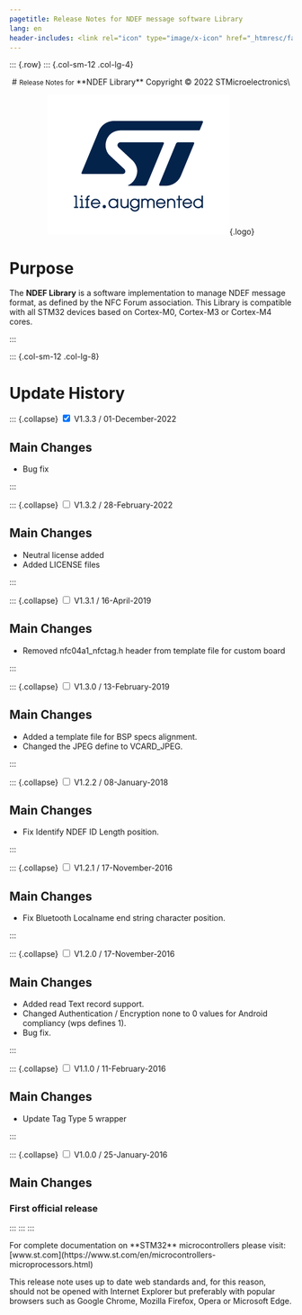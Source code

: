 ```yaml
---
pagetitle: Release Notes for NDEF message software Library
lang: en
header-includes: <link rel="icon" type="image/x-icon" href="_htmresc/favicon.png" />
---
```


::: {.row}
::: {.col-sm-12 .col-lg-4}

<center>
# <small>Release Notes for</small> **NDEF Library**
Copyright &copy; 2022  STMicroelectronics\
    
[![ST logo](_htmresc/st_logo.png)](https://www.st.com){.logo}
</center>

# Purpose

The **NDEF Library** is a software implementation to manage NDEF message format, as defined by the NFC Forum association.
This Library is compatible with all STM32 devices based on Cortex-M0, Cortex-M3 or Cortex-M4 cores.

:::

::: {.col-sm-12 .col-lg-8}
# Update History

::: {.collapse}
<input type="checkbox" id="collapse-section9" checked aria-hidden="true">
<label for="collapse-section9" aria-hidden="true">V1.3.3 / 01-December-2022</label>
<div>

## Main Changes

- Bug fix

</div>

:::

::: {.collapse}
<input type="checkbox" id="collapse-section8" aria-hidden="true">
<label for="collapse-section8" aria-hidden="true">V1.3.2 / 28-February-2022</label>
<div>

## Main Changes

- Neutral license added
- Added LICENSE files

</div>

:::

::: {.collapse}
<input type="checkbox" id="collapse-section7" aria-hidden="true">
<label for="collapse-section7" aria-hidden="true">V1.3.1 / 16-April-2019</label>
<div>

## Main Changes

- Removed nfc04a1_nfctag.h header from template file for custom board

</div>

:::

::: {.collapse}
<input type="checkbox" id="collapse-section6" aria-hidden="true">
<label for="collapse-section6" aria-hidden="true">V1.3.0 / 13-February-2019</label>
<div>

## Main Changes

- Added a template file for BSP specs alignment.
- Changed the JPEG define to VCARD_JPEG.

</div>

:::

::: {.collapse}
<input type="checkbox" id="collapse-section5" aria-hidden="true">
<label for="collapse-section5" aria-hidden="true">V1.2.2 / 08-January-2018</label>
<div>

## Main Changes

- Fix Identify NDEF ID Length position.

</div>

:::

::: {.collapse}
<input type="checkbox" id="collapse-section4" aria-hidden="true">
<label for="collapse-section4" aria-hidden="true">V1.2.1 / 17-November-2016</label>
<div>

## Main Changes

- Fix Bluetooth Localname end string character position.

</div>

:::

::: {.collapse}
<input type="checkbox" id="collapse-section3" aria-hidden="true">
<label for="collapse-section3" aria-hidden="true">V1.2.0 / 17-November-2016</label>
<div>

## Main Changes 

- Added read Text record support.
- Changed Authentication / Encryption none to 0 values for Android compliancy (wps defines 1).
- Bug fix.

</div>

:::

::: {.collapse}
<input type="checkbox" id="collapse-section2" aria-hidden="true">
<label for="collapse-section2" aria-hidden="true">V1.1.0 / 11-February-2016</label>
<div>

## Main Changes 

- Update Tag Type 5 wrapper

</div>

:::

::: {.collapse}
<input type="checkbox" id="collapse-section1" aria-hidden="true">
<label for="collapse-section1" aria-hidden="true">V1.0.0 / 25-January-2016</label>
<div>

## Main Changes

### First official release

</div>

:::
:::
:::

<footer class="sticky">
For complete documentation on **STM32**
microcontrollers please visit: [www.st.com](https://www.st.com/en/microcontrollers-microprocessors.html)

This release note uses up to date web standards and, for this reason, should not
be opened with Internet Explorer but preferably with popular browsers such as
Google Chrome, Mozilla Firefox, Opera or Microsoft Edge.
</footer>
